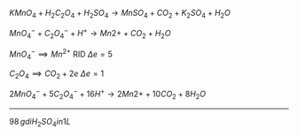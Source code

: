 $KMnO_{4}+H_2C_2O_4+H_2SO_4 \rightarrow MnSO_4+CO_2+K_2SO_4+H_2O$

$MnO_4^{-}+C_2O_4^{-}+H^{+} \rightarrow Mn{2+}+CO_2+H_2O$

$MnO_{4}^{-} \implies Mn^{2+}$  RID $\Delta e=5$

$C_2O_4 \implies CO_2 +2e$ $\Delta e =1$


$2MnO_4^{-}+5C_2O_4^{-}+16H^{+} \rightarrow 2Mn{2+}+10CO_2+8H_2O$



----


$98\,g di H_2SO_4 in 1 L$


<!--stackedit_data:
eyJoaXN0b3J5IjpbLTEwMDczODEwMjMsLTE3MTg3MTY0MTBdfQ
==
-->